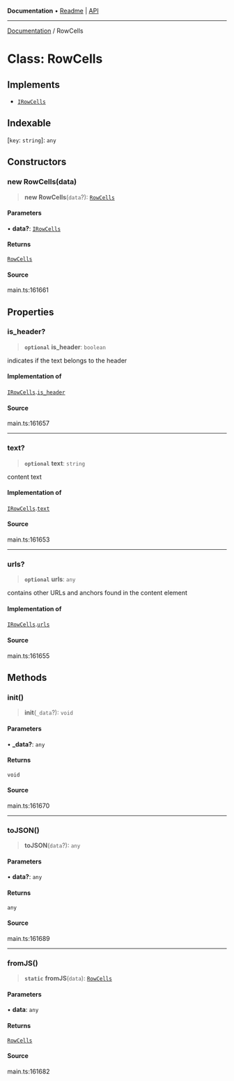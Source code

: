 **Documentation** • [Readme](../README.md) \| [API](../globals.md)

***

[Documentation](../README.md) / RowCells

# Class: RowCells

## Implements

- [`IRowCells`](../interfaces/IRowCells.md)

## Indexable

 \[`key`: `string`\]: `any`

## Constructors

### new RowCells(data)

> **new RowCells**(`data`?): [`RowCells`](RowCells.md)

#### Parameters

• **data?**: [`IRowCells`](../interfaces/IRowCells.md)

#### Returns

[`RowCells`](RowCells.md)

#### Source

main.ts:161661

## Properties

### is\_header?

> **`optional`** **is\_header**: `boolean`

indicates if the text belongs to the header

#### Implementation of

[`IRowCells`](../interfaces/IRowCells.md).[`is_header`](../interfaces/IRowCells.md#is_header)

#### Source

main.ts:161657

***

### text?

> **`optional`** **text**: `string`

content text

#### Implementation of

[`IRowCells`](../interfaces/IRowCells.md).[`text`](../interfaces/IRowCells.md#text)

#### Source

main.ts:161653

***

### urls?

> **`optional`** **urls**: `any`

contains other URLs and anchors found in the content element

#### Implementation of

[`IRowCells`](../interfaces/IRowCells.md).[`urls`](../interfaces/IRowCells.md#urls)

#### Source

main.ts:161655

## Methods

### init()

> **init**(`_data`?): `void`

#### Parameters

• **\_data?**: `any`

#### Returns

`void`

#### Source

main.ts:161670

***

### toJSON()

> **toJSON**(`data`?): `any`

#### Parameters

• **data?**: `any`

#### Returns

`any`

#### Source

main.ts:161689

***

### fromJS()

> **`static`** **fromJS**(`data`): [`RowCells`](RowCells.md)

#### Parameters

• **data**: `any`

#### Returns

[`RowCells`](RowCells.md)

#### Source

main.ts:161682
